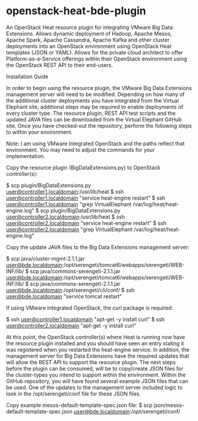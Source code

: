# openstack-heat-bde-plugin

An OpenStack Heat resource plugin for integrating VMware Big Data Extensions. Allows dynamic deployment of Hadoop, Apache Mesos, Apache Spark, Apache Cassandra, Apache Kafka and other cluster deployments into an OpenStack environment using OpenStack Heat templates (JSON or YAML). Allows for the private cloud architect to offer Platform-as-a-Service offerings within their OpenStack environment using the OpenStack REST API to their end-users.

Installation Guide

In order to begin using the resource plugin, the VMware Big Data Extensions management server will need to be modified. Depending on how many of the additional cluster deployments you have integrated from the Virtual Elephant site, additional steps may be required to enable deployments of every cluster type. The resource plugin, REST API test scripts and the updated JAVA files can be downloaded from the Virtual Elephant GitHub site. Once you have checked-out the repository, perform the following steps to within your environment.

Note: I am using VMware Integrated OpenStack and the paths reflect that environment. You may need to adjust the commands for your implementation.

Copy the resource plugin (BigDataExtensions.py) to OpenStack controller(s):

$ scp plugin/BigDataExtensions.py user@controller1.localdomain:/usr/lib/heat
$ ssh user@controller1.localdomain "service heat-engine restart"
$ ssh user@controller1.localdomain "grep VirtualElephant /var/log/heat/heat-engine.log"
$ scp plugin/BigDataExtensions.py user@controller2.localdomain:/usr/lib/heat
$ ssh user@controller2.localdomain "service heat-engine restart"
$ ssh user@controller2.localdomain "grep VirtualElephant /var/log/heat/heat-engine.log"

Copy the update JAVA files to the Big Data Extensions management server:

$ scp java/cluster-mgmt-2.1.1.jar user@bde.localdomain:/opt/serengeti/tomcat6/webapps/serengeti/WEB-INF/lib/
$ scp java/commons-serengeti-2.1.1.jar user@bde.localdomain:/opt/serengeti/tomcat6/webapps/serengeti/WEB-INF/lib/
$ scp java/commons-serengeti-2.1.1.jar user@bde.localdomain:/opt/serengeti/cli/conf/
$ ssh user@bde.localdomain "service tomcat restart"

If using VMware Integrated OpenStack, the curl package is required:

$ ssh user@controller1.localdomain "apt-get -y install curl"
$ ssh user@controller2.localdomain "apt-get -y install curl"

At this point, the OpenStack controller(s) where Heat is running now have the resource plugin installed and you should have seen an entry stating it was registered when you restarted the heat-engine service. In addition, the management server for Big Data Extensions have the required updates that will allow the REST API to support the resource plugin. The next steps before the plugin can be consumed, will be to copy/create JSON files for the cluster-types you intend to support within the environment. Within the GitHub repository, you will have found several example JSON files that can be used. One of the updates to the management server included logic to look in the /opt/serengeti/conf file for these JSON files.

Copy example mesos-default-template-spec.json file:
$ scp json/mesos-default-template-spec.json user@bde.localdomain:/opt/serengeti/conf/
